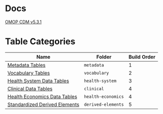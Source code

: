 # Docs
[OMOP CDM v5.3.1](https://ohdsi.github.io/CommonDataModel/cdm531.html)

# Table Categories
Name|Folder|Build Order
---|---|---
[Metadata Tables](https://ohdsi.github.io/CommonDataModel/cdm531.html#Metadata_Tables)|`metadata`|1
[Vocabulary Tables](https://ohdsi.github.io/CommonDataModel/cdm531.html#Vocabulary_Tables)|`vocabulary`|2
[Health System Data Tables](https://ohdsi.github.io/CommonDataModel/cdm531.html#Health_System_Data_Tables)|`health-system`|3
[Clinical Data Tables](https://ohdsi.github.io/CommonDataModel/cdm531.html#Clinical_Data_Tables)|`clinical`|4
[Health Economics Data Tables](https://ohdsi.github.io/CommonDataModel/cdm531.html#Health_Economics_Data_Tables)|`health-economics`|4
[Standardized Derived Elements](https://ohdsi.github.io/CommonDataModel/cdm531.html#Standardized_Derived_Elements)|`derived-elements`|5
